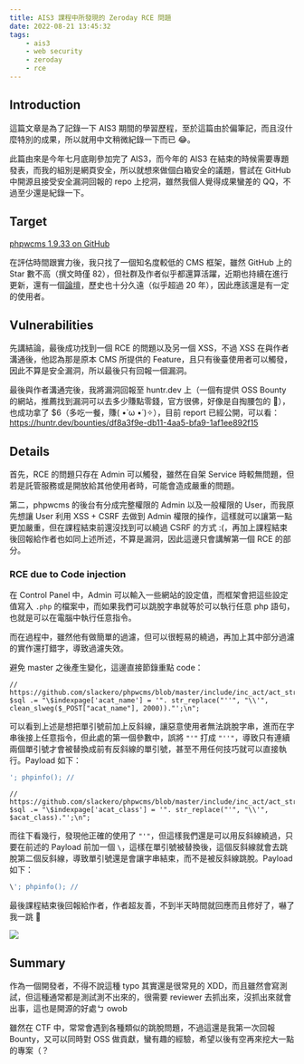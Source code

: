 ```yaml
---
title: AIS3 課程中所發現的 Zeroday RCE 問題
date: 2022-08-21 13:45:32
tags:
    - ais3
    - web security
    - zeroday
    - rce
---
```


## Introduction

這篇文章是為了記錄一下 AIS3 期間的學習歷程，至於這篇由於偏筆記，而且沒什麼特別的成果，所以就用中文稍微紀錄一下而已 😂。

此篇由來是今年七月底剛參加完了 AIS3，而今年的 AIS3 在結束的時候需要專題發表，而我的組別是網頁安全，所以就想來做個白箱安全的議題，嘗試在 GitHub 中開源且接受安全漏洞回報的 repo 上挖洞，雖然我個人覺得成果蠻差的 QQ，不過至少還是紀錄一下。

<!-- more -->

## Target

[phpwcms 1.9.33 on GitHub](https://github.com/slackero/phpwcms)

在評估時間跟實力後，我只找了一個知名度較低的 CMS 框架，雖然 GitHub 上的 Star 數不高（撰文時僅 82），但社群及作者似乎都還算活躍，近期也持續在進行更新，還有一個[論壇](https://forum.phpwcms.org/)，歷史也十分久遠（似乎超過 20 年），因此應該還是有一定的使用者。

## Vulnerabilities

先講結論，最後成功找到一個 RCE 的問題以及另一個 XSS，不過 XSS 在與作者溝通後，他認為那是原本 CMS 所提供的 Feature，且只有後臺使用者可以觸發，因此不算是安全漏洞，所以最後只有回報一個漏洞。

最後與作者溝通完後，我將漏洞回報至 huntr.dev 上（一個有提供 OSS Bounty 的網站，推薦找到漏洞可以去多少賺點零錢，官方很佛，好像是自掏腰包的 🤣），也成功拿了 $6（多吃一餐，賺( •̀ ω •́ )✧），目前 report 已經公開，可以看：
<https://huntr.dev/bounties/df8a3f9e-db11-4aa5-bfa9-1af1ee892f15>

## Details

首先，RCE 的問題只存在 Admin 可以觸發，雖然在自架 Service 時較無問題，但若是託管服務或是開放給其他使用者時，可能會造成嚴重的問題。

第二，phpwcms 的後台有分成完整權限的 Admin 以及一般權限的 User，而我原先想讓 User 利用 XSS + CSRF 去做到 Admin 權限的操作，這樣就可以讓第一點更加嚴重，但在課程結束前還沒找到可以繞過 CSRF 的方式 :(，再加上課程結束後回報給作者也如同上述所述，不算是漏洞，因此這邊只會講解第一個 RCE 的部分。

### RCE due to Code injection

在 Control Panel 中，Admin 可以輸入一些網站的設定值，而框架會把這些設定值寫入 `.php` 的檔案中，而如果我們可以跳脫字串就等於可以執行任意 php 語句，也就是可以在電腦中執行任意指令。

而在過程中，雖然他有做簡單的過濾，但可以很輕易的繞過，再加上其中部分過濾的實作還打錯字，導致過濾失效。

避免 master 之後產生變化，這邊直接節錄重點 code：

```php=85
// https://github.com/slackero/phpwcms/blob/master/include/inc_act/act_structure.php#L85
$sql .= "\$indexpage['acat_name'] = '". str_replace("''", "\\'", clean_slweg($_POST["acat_name"], 2000))."';\n";
```

可以看到上述是想把單引號前加上反斜線，讓惡意使用者無法跳脫字串，進而在字串後接上任意指令，但此處的第一個參數中，誤將 `"'"` 打成 `"''"`，導致只有連續兩個單引號才會被替換成前有反斜線的單引號，甚至不用任何技巧就可以直接執行。Payload 如下：

```php
'; phpinfo(); //
```

```php=109
// https://github.com/slackero/phpwcms/blob/master/include/inc_act/act_structure.php#L109
$sql .= "\$indexpage['acat_class'] = '". str_replace("'", "\\'", $acat_class)."';\n";
```

而往下看幾行，發現他正確的使用了 `"'"`，但這樣我們還是可以用反斜線繞過，只要在前述的 Payload 前加一個 `\`，這樣在單引號被替換後，這個反斜線就會去跳脫第二個反斜線，導致單引號還是會讓字串結束，而不是被反斜線跳脫。Payload 如下：

```php
\'; phpinfo(); //
```

最後課程結束後回報給作者，作者超友善，不到半天時間就回應而且修好了，嚇了我一跳 🤣

![](https://i.imgur.com/En1DfAs.png)

## Summary

作為一個開發者，不得不說這種 typo 其實還是很常見的 XDD，而且雖然會寫測試，但這種通常都是測試測不出來的，很需要 reviewer 去抓出來，沒抓出來就會出事，這也是開源的好處ㄅ owob

雖然在 CTF 中，常常會遇到各種類似的跳脫問題，不過這還是我第一次回報 Bounty，又可以同時對 OSS 做貢獻，蠻有趣的經驗，希望以後有空再來挖大一點的專案（？
